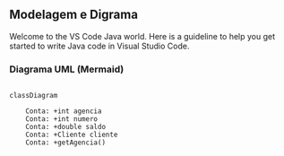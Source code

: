 ## Modelagem e Digrama

Welcome to the VS Code Java world. Here is a guideline to help you get started to write Java code in Visual Studio Code.

### Diagrama UML (Mermaid)
```mermaid

classDiagram
    
    Conta: +int agencia
    Conta: +int numero
    Conta: +double saldo
    Conta: +Cliente cliente
    Conta: +getAgencia()


```